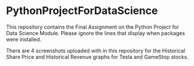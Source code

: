 # PythonProjectForDataScience
This repository contains the Final Assignment on the Python Project for Data Science Module.
Please ignore the lines that display when packages were installed.

There are 4 screenshots uploaded with in this repository for the Historical Share Price and Historical Revenue graphs for Tesla and GameStop stocks.
